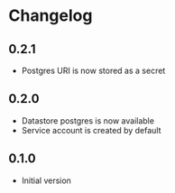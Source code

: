 # Changelog

## 0.2.1

* Postgres URI is now stored as a secret

## 0.2.0

* Datastore postgres is now available
* Service account is created by default

## 0.1.0

* Initial version